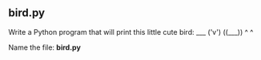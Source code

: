 ## bird.py

Write a Python program that will print this little cute bird:
    ___
   ('v')
  ((___))
   ^   ^

Name the file: **bird.py**
